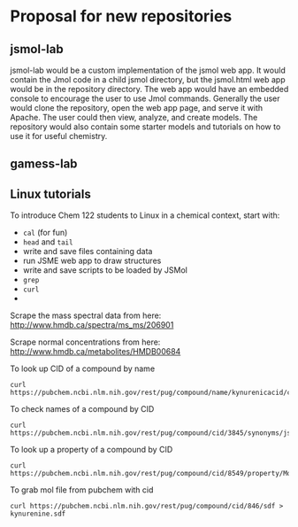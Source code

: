 # Proposal for new repositories

## jsmol-lab

jsmol-lab would be a custom implementation of the jsmol web app. It would contain the Jmol code in a child jsmol directory, but the jsmol.html web app would be in the repository directory. The web app would have an embedded console to encourage the user to use Jmol commands. Generally the user would clone the repository, open the web app page, and serve it with Apache. The user could then view, analyze, and create models. The repository would also contain some starter models and tutorials on how to use it for useful chemistry.

## 

## gamess-lab


## Linux tutorials

To introduce Chem 122 students to Linux in a chemical context, start with:

- `cal` (for fun)
- `head` and `tail`
- write and save files containing data
- run JSME web app to draw structures
- write and save scripts to be loaded by JSMol
- `grep`
- `curl`
- 

Scrape the mass spectral data from here:
    http://www.hmdb.ca/spectra/ms_ms/206901

Scrape normal concentrations from here:
    http://www.hmdb.ca/metabolites/HMDB00684
    
To look up CID of a compound by name

    curl https://pubchem.ncbi.nlm.nih.gov/rest/pug/compound/name/kynurenicacid/cids/txt
    
To check names of a compound by CID

    curl https://pubchem.ncbi.nlm.nih.gov/rest/pug/compound/cid/3845/synonyms/json

To look up a property of a compound by CID

    curl https://pubchem.ncbi.nlm.nih.gov/rest/pug/compound/cid/8549/property/MolecularWeight/txt;

To grab mol file from pubchem with cid

    curl https://pubchem.ncbi.nlm.nih.gov/rest/pug/compound/cid/846/sdf > kynurenine.sdf

